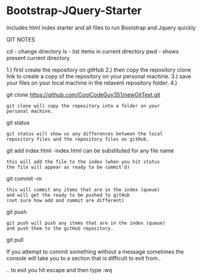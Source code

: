 # Bootstrap-JQuery-Starter

Includes html index starter and all files to run Bootstrap and Jquery quickly



GIT NOTES

cd - change directory 
ls - list items in current directory
pwd - shows present current directory

1.) first create the repository on gitHub
2.) then copy the repository clone link to create a copy of the 
repository on your personal machine.
3.) save your files on your local machine in the relavent 
repository folder.
4.) 


git clone https://github.com/CoolCodeGuy351/newGitTest.git

	git clone will copy the repository into a folder on your
	personal machine. 

git status

	git status will show us any differences between the local
	repository files and the repository files on gitHub.

git add index.html    -index.html can be substituted for any file name

	this will add the file to the index (when you hit status
	the file will appear as ready to be commit'd)

git commit -m 

	this will commit any items that are in the index (queue)
	and will get the ready to be pushed to gitHub 
	(not sure how add and commit are different)

git push

	git push will push any items that are in the index (queue)
	and push them to the gitHub repository. 

git pull

If you attempt to commit something without a message sometimes the 
console will take you to a section that is difficult to exit from..

.. to exit you hit escape and then type :wq
